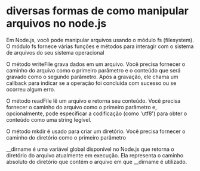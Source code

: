 # diversas formas de como manipular arquivos no node.js
Em Node.js, você pode manipular arquivos usando o módulo fs (filesystem). 
O módulo fs fornece várias funções e métodos para interagir com o sistema de arquivos do seu sistema operacional

O método writeFile grava dados em um arquivo. 
Você precisa fornecer o caminho do arquivo como o primeiro parâmetro e o conteúdo que será gravado como o segundo parâmetro. 
Após a gravação, ele chama um callback para indicar se a operação foi concluída com sucesso ou se ocorreu algum erro.

O método readFile lê um arquivo e retorna seu conteúdo. Você precisa fornecer o caminho do arquivo como o primeiro parâmetro e, 
opcionalmente, pode especificar a codificação (como 'utf8') para obter o conteúdo como uma string legível.

O método mkdir é usado para criar um diretório. Você precisa fornecer o caminho do diretório como o primeiro parâmetro

__dirname é uma variável global disponível no Node.js que retorna o diretório do arquivo atualmente em execução. 
Ela representa o caminho absoluto do diretório que contém o arquivo em que __dirname é utilizado.
